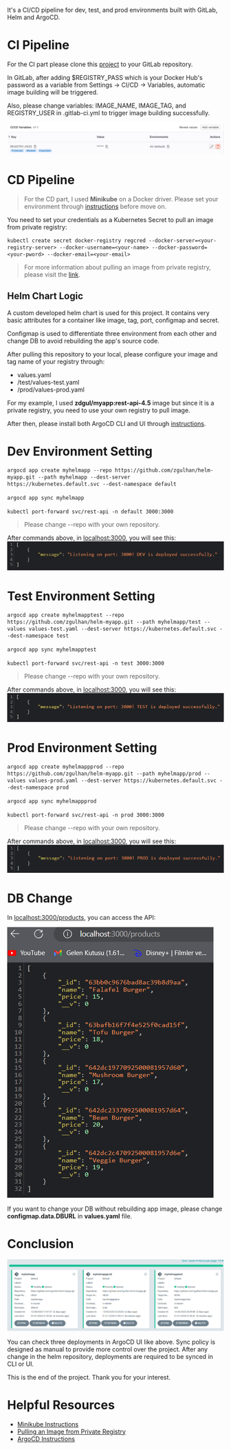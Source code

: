 It's a CI/CD pipeline for dev, test, and prod environments built with GitLab, Helm and ArgoCD.

# CI Pipeline

For the CI part please clone this [project](https://github.com/zgulhan/rest-api) to your GitLab repository. 

In GitLab, after adding $REGISTRY_PASS which is your Docker Hub's password as a variable from Settings -> CI/CD -> Variables, automatic image building will be triggered.

Also, please change variables: IMAGE_NAME, IMAGE_TAG, and REGISTRY_USER in .gitlab-ci.yml to trigger image building successfully.

![masked variable](/pictures/1.png)

# CD Pipeline

> For the CD part, I used **Minikube** on a Docker driver. Please set your environment through [instructions](https://minikube.sigs.k8s.io/docs/start/) before move on.

You need to set your credentials as a Kubernetes Secret to pull an image from private registry:

```
kubectl create secret docker-registry regcred --docker-server=<your-registry-server> --docker-username=<your-name> --docker-password=<your-pword> --docker-email=<your-email>

```

> For more information about pulling an image from private registry, please visit the [link](https://kubernetes.io/docs/tasks/configure-pod-container/pull-image-private-registry/#create-a-secret-in-the-cluster-that-holds-your-authorization-token).

## Helm Chart Logic

A custom developed helm chart is used for this project. It contains very basic attributes for a container like image, tag, port, configmap and secret.

Configmap is used to differentiate three environment from each other and change DB to avoid rebuilding the app's source code.

After pulling this repository to your local, please configure your image and tag name of your registry through:
- values.yaml
- /test/values-test.yaml
- /prod/values-prod.yaml

For my example, I used **zdgul/myapp:rest-api-4.5** image but since it is a private registry, you need to use your own registry to pull image.

After then, please install both ArgoCD CLI and UI through [instructions](https://faun.pub/argo-cd-helm-the-gitops-way-of-deploying-applications-af158420bde5).


# Dev Environment Setting

```
argocd app create myhelmapp --repo https://github.com/zgulhan/helm-myapp.git --path myhelmapp --dest-server https://kubernetes.default.svc --dest-namespace default

argocd app sync myhelmapp

kubectl port-forward svc/rest-api -n default 3000:3000
```

> Please change --repo with your own repository.

After commands above, in [localhost:3000](localhost:3000), you will see this:
![dev environment](/pictures/2.png)

# Test Environment Setting
```
argocd app create myhelmapptest --repo https://github.com/zgulhan/helm-myapp.git --path myhelmapp/test --values values-test.yaml --dest-server https://kubernetes.default.svc --dest-namespace test

argocd app sync myhelmapptest

kubectl port-forward svc/rest-api -n test 3000:3000
```

> Please change --repo with your own repository.

After commands above, in [localhost:3000](localhost:3000), you will see this:
![test environment](/pictures/3.png)

# Prod Environment Setting
```
argocd app create myhelmappprod --repo https://github.com/zgulhan/helm-myapp.git --path myhelmapp/prod --values values-prod.yaml --dest-server https://kubernetes.default.svc --dest-namespace prod

argocd app sync myhelmappprod

kubectl port-forward svc/rest-api -n prod 3000:3000

```

> Please change --repo with your own repository.

After commands above, in [localhost:3000](localhost:3000), you will see this:
![prod environment](/pictures/4.png)

# DB Change

In [localhost:3000/products](localhost:3000/products), you can access the API:

![products](/pictures/5.png)

If you want to change your DB without rebuilding app image, please change **configmap.data.DBURL** in **values.yaml** file.


# Conclusion

![argocd](/pictures/6.png)

You can check three deployments in ArgoCD UI like above. Sync policy is designed as manual to provide more control over the project. After any change in the helm repository, deployments are required to be synced in CLI or UI.

This is the end of the project. Thank you for your interest.

# Helpful Resources
- [Minikube Instructions](https://minikube.sigs.k8s.io/docs/start/)
- [Pulling an Image from Private Registry](https://kubernetes.io/docs/tasks/configure-pod-container/pull-image-private-registry/#create-a-secret-in-the-cluster-that-holds-your-authorization-token)
- [ArgoCD Instructions](https://faun.pub/argo-cd-helm-the-gitops-way-of-deploying-applications-af158420bde5)